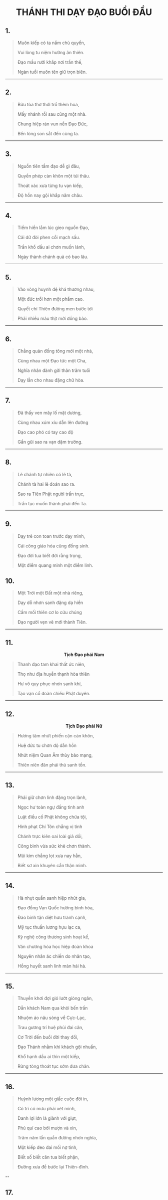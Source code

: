 # <center>THÁNH THI DẠY ĐẠO BUỔI ĐẦU</center>

## 1. 

> Muôn kiếp có ta nắm chủ quyền,
>
> Vui lòng tu niệm hưởng ân thiên.
>
> Đạo mầu rưới khắp nơi trần thế,
>
> Ngàn tuổi muôn tên giữ trọn biên.

---

## 2.

> Bửu tòa thơ thới trổ thêm hoa,
>
> Mấy nhánh rồi sau cũng một nhà.
>
> Chung hiệp rán vun nền Đạo Đức,
>
> Bền lòng son sắt đến cùng ta.

---

## 3.

> Nguồn tiên tầm đạo dễ gì đâu,
>
> Quyền phép càn khôn một túi thâu.
>
> Thoát xác xưa từng tu vạn kiếp,
>
> Độ hồn nay gội khắp năm châu.

---

## 4.

> Tiềm hiền lắm lúc gieo nguồn Đạo,
>
> Cải dữ đòi phen cổi mạch sầu.
>
> Trần khổ dầu ai chơn muốn lánh,
>
> Ngày thành chánh quả có bao lâu.

---

## 5.

> Vào vòng huynh đệ khá thương nhau,
>
> Một đức trổi hơn một phẩm cao.
>
> Quyết chí Thiên đường men bước tới
>
> Phải nhiều máu thịt mới đồng bào.

---

## 6.

> Chẳng quản đồng tông mới một nhà,
>
> Cùng nhau một Đạo tức một Cha,
>
> Nghĩa nhân đành gởi thân trăm tuổi
>
> Dạy lẫn cho nhau đặng chữ hòa.

---

## 7.

> Đã thấy ven mây lố mặt dương,
>
> Cùng nhau xúm xíu dẫn lên đường
>
> Đạo cao phó có tay cao độ
>
> Gần gũi sao ra vạn dặm trường.

---

## 8.

> Lẽ chánh tự nhiên có lẽ tà,
>
> Chánh tà hai lẽ đoán sao ra.
>
> Sao ra Tiên Phật người trần trục,
>
> Trần tục muốn thành phải đến Ta.

---

## 9.

> Dạy trẻ con toan trước dạy mình,
>
> Cái công giáo hóa cũng đồng sinh.
>
> Đạo đời tua biết đời rằng trọng,
>
> Một điểm quang minh một điểm linh.

## 10.

> Một Trời một Đất một nhà riêng,
>
> Dạy dỗ nhơn sanh đặng dạ hiền
>
> Cầm mối thiên cơ lo cứu chúng
>
> Đạo người vẹn vẽ mới thành Tiên.

---

## 11.

**<center>Tịch Đạo phái Nam</center>**

> Thanh đạo tam khai thất ức niên,
>
> Thọ như địa huyễn thạnh hòa thiên
>
> Hư vô quy phục nhơn sanh khí,
>
> Tạo vạn cổ đoàn chiếu Phật duyên.

---

## 12.

**<center>Tịch Đạo phái Nữ</center>**

> Hương tâm nhứt phiến cận càn khôn,
>
> Huệ đức tu chơn độ dẫn hồn
>
> Nhứt niệm Quan Âm thùy bảo mạng,
>
> Thiên niên đãn phái thủ sanh tồn.

---

## 13.

> Phải giữ chơn linh đặng trọn lành,
>
> Ngọc hư toàn ngự đấng tinh anh
>
> Luật điều cổ Phật không chừa tội,
>
> Hình phạt Chí Tôn chẳng vị tình
>
> Chánh trực kiên oai loài giả dối,
>
> Công bình vừa sức khẻ chơn thành.
>
> Mũi kim chẳng lọt xưa nay hẳn,
>
> Biết sơ xin khuyên cẩn thận mình.

---

## 14.

> Hà nhựt quần sanh hiệp nhứt gia,
>
> Đạo đồng Vạn Quốc hưởng bình hòa,
>
> Đao binh tận diệt hưu tranh cạnh,
>
> Mỹ tục thuần lương hựu lạc ca,
>
> Kỷ nghệ công thương sinh hoạt kế,
>
> Văn chương hóa học hiệp đoàn khoa
>
> Nguyên nhân ác chiến do nhân tạo,
>
> Hồng huyết sanh linh mản hải hà.

---

## 15. 

> Thuyền khơi đợi gió lướt giòng ngân,
>
> Dẫn khách Nam qua khỏi bến trần
>
> Nhuộm áo nâu sòng về Cực-Lạc,
>
> Trau gương trí huệ phủi đai cân,
>
> Cơ Trời đến buổi đời thay đổi,
>
> Đạo Thánh nhằm khi khách gội nhuần,
>
> Khổ hạnh dầu ai thìn một kiếp,
>
> Rừng tòng thoát tục sớm đưa chân.

---

## 16. 

> Huỳnh lương một giấc cuộc đời in,
>
> Có trí có mưu phải xét mình,
>
> Danh lợi lớn là giành với giựt,
>
> Phú quí cao bởi mượn và xin,
>
> Trăm năm lẩn quẩn đường nhơn nghĩa,
>
> Một kiếp đeo đai mối nợ tình,
>
> Biết số biết căn tua biết phận,
>
> Đường xưa để bước lại Thiên-đình.

--

## 17.

